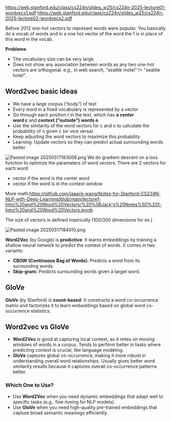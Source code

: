 https://web.stanford.edu/class/cs224n/slides_w25/cs224n-2025-lecture01-wordvecs1.pdf
https://web.stanford.edu/class/cs224n/slides_w25/cs224n-2025-lecture02-wordvecs2.pdf

Before 2012 one-hot vectors to represent words were popular.
You basically do a vocab of words and in a one hot vector of the word the 1 is in place of this word in the vocab.

**Problems**:

- The vocabulary size can be very large.
- Does not show any association between words as any two one-hot vectors are orthogonal. e.g., in web search, "seattle motel" != "seattle hotel".


## Word2vec basic ideas
- We have a large corpus (“body”) of text
- Every word in a fixed vocabulary is represented by a vector
- Go through each position t in the text, which has **a center word c** and **context (“outside”) words o**
- Use the similarity of the word vectors for c and o to calculate the probability of o given c (or vice versa)
- Keep adjusting the word vectors to maximize this probability
- Learning: Update vectors so they can predict actual surrounding words better

![Pasted image 20250317183006.png](Pasted%20image%2020250317183006.png)
We do gradient descent on a loss function to optimize the parameters of word vectors.
There are 2 vectors for each word:
- vector if the word is the center word
- vector if the word is in the context window

More math:https://github.com/jaaack-wang/Notes-for-Stanford-CS224N-NLP-with-Deep-Learning/blob/main/lecture1-Intro%20and%20Word%20Vectors/%20%5BJack's%20Notes%5D%201-Intro%20and%20Word%20Vectors.ipynb

The size of vectors is defined impirically (100/300 dimensions for ex.)

![Pasted image 20250317184010.png](Pasted%20image%2020250317184010.png)

**Word2Vec** (by Google) is **predictive**: It learns embeddings by training a shallow neural network to predict the context of words. It comes in two variants:

- **CBOW (Continuous Bag of Words):** Predicts a word from its surrounding words.
- **Skip-gram:** Predicts surrounding words given a target word.

## GloVe
**GloVe** (by Stanford) is **count-based**: It constructs a word co-occurrence matrix and factorizes it to learn embeddings based on global word co-occurrence statistics.


## Word2vec vs GloVe
- **Word2Vec** is good at capturing local context, as it relies on moving windows of words in a corpus. Tends to perform better in tasks where predicting context is crucial, like language modeling.
- **GloVe** captures global co-occurrence, making it more robust in understanding overall word relationships. Usually gives better word similarity results because it captures overall co-occurrence patterns better.

### **Which One to Use?**

- Use **Word2Vec** when you need dynamic embeddings that adapt well to specific tasks (e.g., fine-tuning for NLP models).
- Use **GloVe** when you need high-quality pre-trained embeddings that capture broad semantic meanings efficiently.